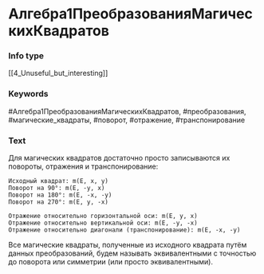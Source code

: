 # Алгебра1ПреобразованияМагическихКвадратов
### Info type
[[4_Unuseful_but_interesting]]
### Keywords
#Алгебра1ПреобразованияМагическихКвадратов, #преобразования, #магические_квадраты, #поворот, #отражение, #транспонирование
### Text
Для магических квадратов достаточно просто записываются их повороты, отражения и транспонирование:
```
Исходный квадрат: m(E, x, y)
Поворот на 90°: m(E, -y, x)
Поворот на 180°: m(E, -x, -y)
Поворот на 270°: m(E, y, -x)

Отражение относительно горизонтальной оси: m(E, y, x)
Отражение относительно вертикальной оси: m(E, -y, -x)
Отражение относительно диагонали (транспонирование): m(E, -x, -y)
```

Все магические квадраты, полученные из исходного квадрата путём данных преобразований, будем называть эквивалентными с точностью до поворота или симметрии (или просто эквивалентными).